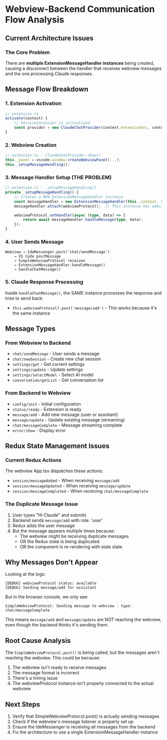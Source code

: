 # Webview-Backend Communication Flow Analysis

## Current Architecture Issues

### The Core Problem

There are **multiple ExtensionMessageHandler instances** being created, causing a disconnect between the handler that receives webview messages and the one processing Claude responses.

## Message Flow Breakdown

### 1. Extension Activation

```typescript
// extension.ts
activate(context) {
    // ServiceContainer is initialized
    const provider = new ClaudeChatProvider(context.extensionUri, context, services);
}
```

### 2. Webview Creation

```typescript
// extension.ts - ClaudeChatProvider.show()
this._panel = vscode.window.createWebviewPanel(...);
this._setupMessageHandling();
```

### 3. Message Handler Setup (THE PROBLEM)

```typescript
// extension.ts - _setupMessageHandling()
private _setupMessageHandling() {
    // Creates a NEW ExtensionMessageHandler instance
    const messageHandler = new ExtensionMessageHandler(this._context, this._services);
    messageHandler.attach(webviewProtocol);  // This instance has webviewProtocol

    webviewProtocol.setHandler(async (type, data) => {
        return await messageHandler.handleMessage(type, data);
    });
}
```

### 4. User Sends Message

```
Webview → IdeMessenger.post('chat/sendMessage')
    → VS Code postMessage
    → SimpleWebviewProtocol receives
    → ExtensionMessageHandler.handleMessage()
    → handleChatMessage()
```

### 5. Claude Response Processing

Inside `handleChatMessage()`, the SAME instance processes the response and tries to send back:

- `this.webviewProtocol?.post('message/add')` - This works because it's the same instance

## Message Types

### From Webview to Backend

- `chat/sendMessage` - User sends a message
- `chat/newSession` - Create new chat session
- `settings/get` - Get current settings
- `settings/update` - Update settings
- `settings/selectModel` - Select AI model
- `conversation/getList` - Get conversation list

### From Backend to Webview

- `config/init` - Initial configuration
- `status/ready` - Extension is ready
- `message/add` - Add new message (user or assistant)
- `message/update` - Update existing message (streaming)
- `chat/messageComplete` - Message streaming complete
- `error/show` - Display error

## Redux State Management Issues

### Current Redux Actions

The webview App.tsx dispatches these actions:

- `session/messageAdded` - When receiving `message/add`
- `session/messageUpdated` - When receiving `message/update`
- `session/messageCompleted` - When receiving `chat/messageComplete`

### The Duplicate Message Issue

1. User types "Hi Claude" and submits
2. Backend sends `message/add` with role: 'user'
3. Redux adds the user message
4. But the message appears multiple times because:
   - The webview might be receiving duplicate messages
   - OR the Redux state is being duplicated
   - OR the component is re-rendering with stale state

## Why Messages Don't Appear

Looking at the logs:

```
[DEBUG] webviewProtocol status: available
[DEBUG] Sending message/add for assistant
```

But in the browser console, we only see:

```
SimpleWebviewProtocol: Sending message to webview - type: chat/messageComplete
```

This means `message/add` and `message/update` are NOT reaching the webview, even though the backend thinks it's sending them.

## Root Cause Analysis

The `SimpleWebviewProtocol.post()` is being called, but the messages aren't reaching the webview. This could be because:

1. The webview isn't ready to receive messages
2. The message format is incorrect
3. There's a timing issue
4. The webviewProtocol instance isn't properly connected to the actual webview

## Next Steps

1. Verify that SimpleWebviewProtocol.post() is actually sending messages
2. Check if the webview's message listener is properly set up
3. Ensure the IdeMessenger is receiving all messages from the backend
4. Fix the architecture to use a single ExtensionMessageHandler instance
